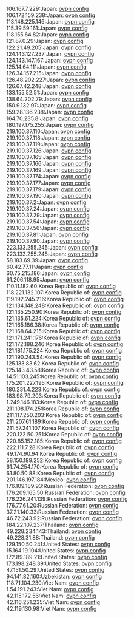106.167.7.229:Japan: [ovpn config](vpn/106_167_7_229.ovpn)  
106.172.159.238:Japan: [ovpn config](vpn/106_172_159_238.ovpn)  
113.148.225.146:Japan: [ovpn config](vpn/113_148_225_146.ovpn)  
115.39.59.161:Japan: [ovpn config](vpn/115_39_59_161.ovpn)  
118.155.64.82:Japan: [ovpn config](vpn/118_155_64_82.ovpn)  
121.87.0.29:Japan: [ovpn config](vpn/121_87_0_29.ovpn)  
122.21.49.205:Japan: [ovpn config](vpn/122_21_49_205.ovpn)  
124.143.127.237:Japan: [ovpn config](vpn/124_143_127_237.ovpn)  
124.143.147.167:Japan: [ovpn config](vpn/124_143_147_167.ovpn)  
125.14.64.111:Japan: [ovpn config](vpn/125_14_64_111.ovpn)  
126.34.157.215:Japan: [ovpn config](vpn/126_34_157_215.ovpn)  
126.48.202.227:Japan: [ovpn config](vpn/126_48_202_227.ovpn)  
126.67.42.248:Japan: [ovpn config](vpn/126_67_42_248.ovpn)  
133.155.52.51:Japan: [ovpn config](vpn/133_155_52_51.ovpn)  
138.64.202.79:Japan: [ovpn config](vpn/138_64_202_79.ovpn)  
150.9.132.97:Japan: [ovpn config](vpn/150_9_132_97.ovpn)  
159.28.136.238:Japan: [ovpn config](vpn/159_28_136_238.ovpn)  
164.70.235.8:Japan: [ovpn config](vpn/164_70_235_8.ovpn)  
180.197.175.255:Japan: [ovpn config](vpn/180_197_175_255.ovpn)  
219.100.37.110:Japan: [ovpn config](vpn/219_100_37_110.ovpn)  
219.100.37.118:Japan: [ovpn config](vpn/219_100_37_118.ovpn)  
219.100.37.119:Japan: [ovpn config](vpn/219_100_37_119.ovpn)  
219.100.37.126:Japan: [ovpn config](vpn/219_100_37_126.ovpn)  
219.100.37.165:Japan: [ovpn config](vpn/219_100_37_165.ovpn)  
219.100.37.166:Japan: [ovpn config](vpn/219_100_37_166.ovpn)  
219.100.37.169:Japan: [ovpn config](vpn/219_100_37_169.ovpn)  
219.100.37.174:Japan: [ovpn config](vpn/219_100_37_174.ovpn)  
219.100.37.177:Japan: [ovpn config](vpn/219_100_37_177.ovpn)  
219.100.37.179:Japan: [ovpn config](vpn/219_100_37_179.ovpn)  
219.100.37.190:Japan: [ovpn config](vpn/219_100_37_190.ovpn)  
219.100.37.2:Japan: [ovpn config](vpn/219_100_37_2.ovpn)  
219.100.37.24:Japan: [ovpn config](vpn/219_100_37_24.ovpn)  
219.100.37.29:Japan: [ovpn config](vpn/219_100_37_29.ovpn)  
219.100.37.54:Japan: [ovpn config](vpn/219_100_37_54.ovpn)  
219.100.37.56:Japan: [ovpn config](vpn/219_100_37_56.ovpn)  
219.100.37.81:Japan: [ovpn config](vpn/219_100_37_81.ovpn)  
219.100.37.90:Japan: [ovpn config](vpn/219_100_37_90.ovpn)  
223.133.255.245:Japan: [ovpn config](vpn/223_133_255_245.ovpn)  
223.133.255.245:Japan: [ovpn config](vpn/223_133_255_245.ovpn)  
58.183.69.39:Japan: [ovpn config](vpn/58_183_69_39.ovpn)  
60.42.77.11:Japan: [ovpn config](vpn/60_42_77_11.ovpn)  
60.75.215.186:Japan: [ovpn config](vpn/60_75_215_186.ovpn)  
61.206.118.95:Japan: [ovpn config](vpn/61_206_118_95.ovpn)  
110.11.182.60:Korea Republic of: [ovpn config](vpn/110_11_182_60.ovpn)  
118.221.132.107:Korea Republic of: [ovpn config](vpn/118_221_132_107.ovpn)  
119.192.245.216:Korea Republic of: [ovpn config](vpn/119_192_245_216.ovpn)  
121.134.148.248:Korea Republic of: [ovpn config](vpn/121_134_148_248.ovpn)  
121.135.250.90:Korea Republic of: [ovpn config](vpn/121_135_250_90.ovpn)  
121.135.61.224:Korea Republic of: [ovpn config](vpn/121_135_61_224.ovpn)  
121.165.186.38:Korea Republic of: [ovpn config](vpn/121_165_186_38.ovpn)  
121.168.64.215:Korea Republic of: [ovpn config](vpn/121_168_64_215.ovpn)  
121.171.241.176:Korea Republic of: [ovpn config](vpn/121_171_241_176.ovpn)  
121.172.188.246:Korea Republic of: [ovpn config](vpn/121_172_188_246.ovpn)  
121.181.175.224:Korea Republic of: [ovpn config](vpn/121_181_175_224.ovpn)  
121.190.243.54:Korea Republic of: [ovpn config](vpn/121_190_243_54.ovpn)  
125.133.83.62:Korea Republic of: [ovpn config](vpn/125_133_83_62.ovpn)  
125.143.43.58:Korea Republic of: [ovpn config](vpn/125_143_43_58.ovpn)  
14.51.103.245:Korea Republic of: [ovpn config](vpn/14_51_103_245.ovpn)  
175.201.227.195:Korea Republic of: [ovpn config](vpn/175_201_227_195.ovpn)  
180.231.4.223:Korea Republic of: [ovpn config](vpn/180_231_4_223.ovpn)  
183.98.79.203:Korea Republic of: [ovpn config](vpn/183_98_79_203.ovpn)  
1.249.146.183:Korea Republic of: [ovpn config](vpn/1_249_146_183.ovpn)  
211.108.174.25:Korea Republic of: [ovpn config](vpn/211_108_174_25.ovpn)  
211.117.250.203:Korea Republic of: [ovpn config](vpn/211_117_250_203.ovpn)  
211.207.61.189:Korea Republic of: [ovpn config](vpn/211_207_61_189.ovpn)  
211.57.241.107:Korea Republic of: [ovpn config](vpn/211_57_241_107.ovpn)  
220.122.50.251:Korea Republic of: [ovpn config](vpn/220_122_50_251.ovpn)  
220.85.152.185:Korea Republic of: [ovpn config](vpn/220_85_152_185.ovpn)  
222.111.7.28:Korea Republic of: [ovpn config](vpn/222_111_7_28.ovpn)  
49.174.90.94:Korea Republic of: [ovpn config](vpn/49_174_90_94.ovpn)  
58.150.189.252:Korea Republic of: [ovpn config](vpn/58_150_189_252.ovpn)  
61.74.254.170:Korea Republic of: [ovpn config](vpn/61_74_254_170.ovpn)  
61.80.50.88:Korea Republic of: [ovpn config](vpn/61_80_50_88.ovpn)  
201.146.197.184:Mexico: [ovpn config](vpn/201_146_197_184.ovpn)  
176.109.189.93:Russian Federation: [ovpn config](vpn/176_109_189_93.ovpn)  
176.209.165.50:Russian Federation: [ovpn config](vpn/176_209_165_50.ovpn)  
176.226.241.139:Russian Federation: [ovpn config](vpn/176_226_241_139.ovpn)  
176.77.61.20:Russian Federation: [ovpn config](vpn/176_77_61_20.ovpn)  
37.21.140.33:Russian Federation: [ovpn config](vpn/37_21_140_33.ovpn)  
46.72.243.92:Russian Federation: [ovpn config](vpn/46_72_243_92.ovpn)  
184.22.107.237:Thailand: [ovpn config](vpn/184_22_107_237.ovpn)  
49.228.234.143:Thailand: [ovpn config](vpn/49_228_234_143.ovpn)  
49.228.31.88:Thailand: [ovpn config](vpn/49_228_31_88.ovpn)  
129.150.50.241:United States: [ovpn config](vpn/129_150_50_241.ovpn)  
15.164.19.104:United States: [ovpn config](vpn/15_164_19_104.ovpn)  
172.89.189.21:United States: [ovpn config](vpn/172_89_189_21.ovpn)  
173.198.248.39:United States: [ovpn config](vpn/173_198_248_39.ovpn)  
47.151.50.29:United States: [ovpn config](vpn/47_151_50_29.ovpn)  
94.141.82.160:Uzbekistan: [ovpn config](vpn/94_141_82_160.ovpn)  
118.71.104.230:Viet Nam: [ovpn config](vpn/118_71_104_230.ovpn)  
1.54.191.243:Viet Nam: [ovpn config](vpn/1_54_191_243.ovpn)  
42.115.172.56:Viet Nam: [ovpn config](vpn/42_115_172_56.ovpn)  
42.116.251.235:Viet Nam: [ovpn config](vpn/42_116_251_235.ovpn)  
42.119.130.98:Viet Nam: [ovpn config](vpn/42_119_130_98.ovpn)  
